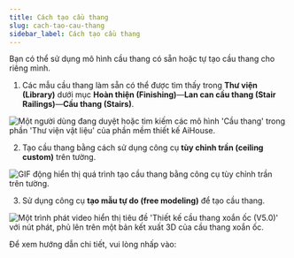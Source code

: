 ```yaml
---
title: Cách tạo cầu thang
slug: cach-tao-cau-thang
sidebar_label: Cách tạo cầu thang
---
```


Bạn có thể sử dụng mô hình cầu thang có sẵn hoặc tự tạo cầu thang cho riêng mình.

1. Các mẫu cầu thang làm sẵn có thể được tìm thấy trong **Thư viện (Library)** dưới mục **Hoàn thiện (Finishing)**—**Lan can cầu thang (Stair Railings)**—**Cầu thang (Stairs)**.

![Một người dùng đang duyệt hoặc tìm kiếm các mô hình 'Cầu thang' trong phần 'Thư viện vật liệu' của phần mềm thiết kế AiHouse.](https://storage.googleapis.com/jegavn_kb/images/4e561cbe-8b2c-40b5-96d6-61ebf103ab75.png)

2. Tạo cầu thang bằng cách sử dụng công cụ **tùy chỉnh trần (ceiling custom)** trên tường.

![GIF động hiển thị quá trình tạo cầu thang bằng công cụ tùy chỉnh trần trên tường.](https://storage.googleapis.com/jegavn_kb/images/5947e2bb-7e23-4174-99fa-6936a5d0cdbc.gif)

3. Sử dụng công cụ **tạo mẫu tự do (free modeling)** để tạo cầu thang.

![Một trình phát video hiển thị tiêu đề 'Thiết kế cầu thang xoắn ốc (V5.0)' với nút phát, phủ lên trên một bản kết xuất 3D của cầu thang xoắn ốc.](https://storage.googleapis.com/jegavn_kb/images/4d2b6c49-7d1d-492e-ab84-20c104d117f1.png)

Để xem hướng dẫn chi tiết, vui lòng nhấp vào: